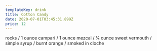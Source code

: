 ```yaml
---
templateKey: drink
title: Cotton Candy
date: 2020-07-01T03:45:31.899Z
price: 12
---
```


rocks / 1 ounce campari / 1 ounce mezcal / 3⁄4 ounce sweet vermouth / simple syrup / burnt orange / smoked in cloche
